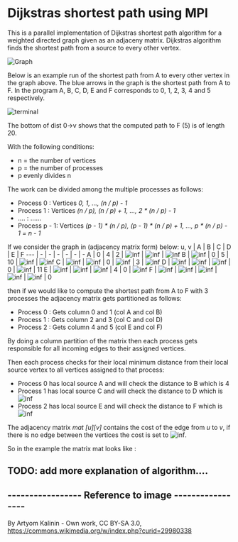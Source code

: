 # Dijkstras shortest path using MPI

This is a parallel implementation of Dijkstras shortest path algorithm for
a weighted directed graph given as an adjaceny matrix. Dijkstras algorithm
finds the shortest path from a source to every other vertex.

![Graph](https://raw.githubusercontent.com/Lehmannhen/MPI-Dijkstra/master/images/graph.jpg)

Below is an example run of the shortest path from A to every other vertex in the graph above. The blue arrows in the graph is the shortest path from A to F.
In the program A, B, C, D, E and F corresponds to 0, 1, 2, 3, 4 and 5 respectively.

![terminal](https://raw.githubusercontent.com/Lehmannhen/MPI-Dijkstra/master/images/tty.gif)

The bottom of dist 0->v shows that the computed path to F (5) is of length 20.


With the following conditions:
* n = the number of vertices
* p = the number of processes
* p evenly divides n

The work can be divided among the multiple processes as follows:

* Process 0    :  Vertices *0, 1, ..., (n / p) - 1*
* Process 1    :  Vertices *(n / p), (n / p) + 1, ..., 2 * (n / p) - 1*
*    ....             :                  ......
* Process p - 1:  Vertices *(p - 1) * (n / p), (p - 1) * (n / p) + 1, ..., p * (n / p) - 1 = n - 1*

If we consider the graph in (adjacency matrix form) below:
u, v | A | B | C | D | E | F
---    | - | - | - | - | - | -
A   | 0 | 4 | 2 | ![inf](https://raw.githubusercontent.com/Lehmannhen/MPI-Dijkstra/master/images/inf.jpg) | ![inf](https://raw.githubusercontent.com/Lehmannhen/MPI-Dijkstra/master/images/inf.jpg) | ![inf](https://raw.githubusercontent.com/Lehmannhen/MPI-Dijkstra/master/images/inf.jpg)
B   | ![inf](https://raw.githubusercontent.com/Lehmannhen/MPI-Dijkstra/master/images/inf.jpg) | 0 | 5 | 10 | ![inf](https://raw.githubusercontent.com/Lehmannhen/MPI-Dijkstra/master/images/inf.jpg) | ![inf](https://raw.githubusercontent.com/Lehmannhen/MPI-Dijkstra/master/images/inf.jpg)
C   | ![inf](https://raw.githubusercontent.com/Lehmannhen/MPI-Dijkstra/master/images/inf.jpg) | ![inf](https://raw.githubusercontent.com/Lehmannhen/MPI-Dijkstra/master/images/inf.jpg) | 0 | ![inf](https://raw.githubusercontent.com/Lehmannhen/MPI-Dijkstra/master/images/inf.jpg) | 3 | ![inf](https://raw.githubusercontent.com/Lehmannhen/MPI-Dijkstra/master/images/inf.jpg)
D   | ![inf](https://raw.githubusercontent.com/Lehmannhen/MPI-Dijkstra/master/images/inf.jpg) | ![inf](https://raw.githubusercontent.com/Lehmannhen/MPI-Dijkstra/master/images/inf.jpg) | ![inf](https://raw.githubusercontent.com/Lehmannhen/MPI-Dijkstra/master/images/inf.jpg) | 0 | ![inf](https://raw.githubusercontent.com/Lehmannhen/MPI-Dijkstra/master/images/inf.jpg) | 11
E   | ![inf](https://raw.githubusercontent.com/Lehmannhen/MPI-Dijkstra/master/images/inf.jpg) | ![inf](https://raw.githubusercontent.com/Lehmannhen/MPI-Dijkstra/master/images/inf.jpg) | ![inf](https://raw.githubusercontent.com/Lehmannhen/MPI-Dijkstra/master/images/inf.jpg) | 4 | 0 | ![inf](https://raw.githubusercontent.com/Lehmannhen/MPI-Dijkstra/master/images/inf.jpg)
F   | ![inf](https://raw.githubusercontent.com/Lehmannhen/MPI-Dijkstra/master/images/inf.jpg) | ![inf](https://raw.githubusercontent.com/Lehmannhen/MPI-Dijkstra/master/images/inf.jpg) | ![inf](https://raw.githubusercontent.com/Lehmannhen/MPI-Dijkstra/master/images/inf.jpg) | ![inf](https://raw.githubusercontent.com/Lehmannhen/MPI-Dijkstra/master/images/inf.jpg) | ![inf](https://raw.githubusercontent.com/Lehmannhen/MPI-Dijkstra/master/images/inf.jpg) | 0


then if we would like to compute the shortest path from A to F with 3 processes the adjacency matrix gets partitioned as follows:


* Process 0     : Gets column 0 and 1 (col A and col B)
* Process 1     : Gets column 2 and 3 (col C and col D)
* Process 2     : Gets column 4 and 5 (col E and col F)

By doing a column partition of the matrix then each process gets responsible for all incoming edges to their assigned vertices.

Then each process checks for their local minimum distance from their local source vertex
to all vertices assigned to that process:

* Process 0 has local source A and will check the distance to B which is 4
* Process 1 has local source C and will check the distance to D which is ![inf](https://raw.githubusercontent.com/Lehmannhen/MPI-Dijkstra/master/images/inf.jpg)
* Process 2 has local source E and will check the distance to F which is ![inf](https://raw.githubusercontent.com/Lehmannhen/MPI-Dijkstra/master/images/inf.jpg)

The adjacency matrix *mat [u][v]* contains the cost of the edge from *u* to *v*, if there is no
edge between the vertices the cost is set to ![inf](https://raw.githubusercontent.com/Lehmannhen/MPI-Dijkstra/master/images/inf.jpg).

So in the example the matrix mat looks like :



## TODO: add more explanation of algorithm....







## ----------------- Reference to image -----------------
By Artyom Kalinin - Own work, CC BY-SA 3.0, https://commons.wikimedia.org/w/index.php?curid=29980338

